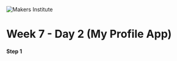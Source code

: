![Makers Institute](https://makersinstitute.id/img/logo-makersinstitute.png)

# Week 7 - Day 2 (My Profile App)

#### Step 1
